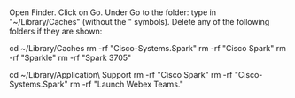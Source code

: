 #

Open Finder.
Click on Go.
Under Go to the folder: type in "~/Library/Caches" (without the " symbols).
Delete any of the following folders if they are shown:

cd ~/Library/Caches
rm -rf "Cisco-Systems.Spark"
rm -rf "Cisco Spark"
rm -rf "Sparkle"
rm -rf "Spark 3705"

cd ~/Library/Application\ Support
rm -rf "Cisco Spark"
rm -rf "Cisco-Systems.Spark"
rm -rf "Launch Webex Teams."
